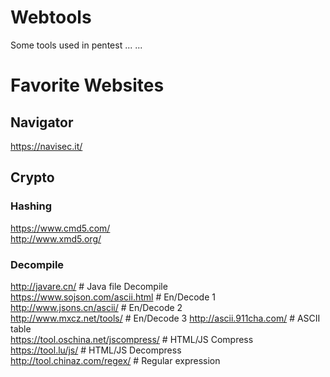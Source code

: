# Webtools
Some tools used in pentest ... ...

# Favorite Websites

## Navigator
https://navisec.it/

## Crypto
### Hashing 
https://www.cmd5.com/  
http://www.xmd5.org/  
### Decompile
http://javare.cn/  # Java file Decompile  
https://www.sojson.com/ascii.html  # En/Decode 1  
http://www.jsons.cn/ascii/  # En/Decode 2  
http://www.mxcz.net/tools/   # En/Decode 3 
http://ascii.911cha.com/  # ASCII table  
https://tool.oschina.net/jscompress/   # HTML/JS Compress  
https://tool.lu/js/   #  HTML/JS Decompress  
http://tool.chinaz.com/regex/    # Regular expression  

